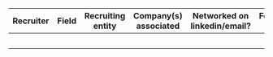 
| Recruiter | Field | Recruiting entity | Company(s) associated | Networked on linkedin/email? | Followed up? |
| --------- | ----- | ----------------- | --------------------- | ---------------------------- | ------------ |
|           |       |                   |                       |                              |              |
|           |       |                   |                       |                              |              |
|           |       |                   |                       |                              |              |
|           |       |                   |                       |                              |              |
|           |       |                   |                       |                              |              |
